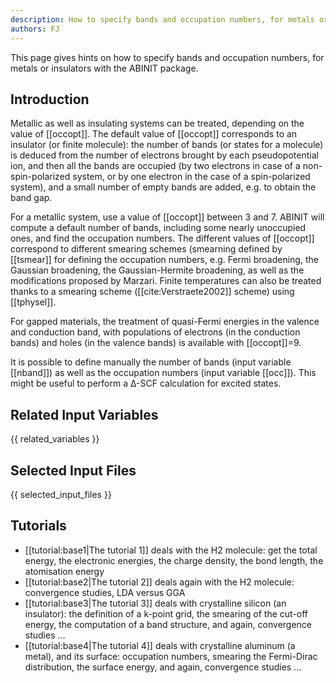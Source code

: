 ```yaml
---
description: How to specify bands and occupation numbers, for metals or insulators
authors: FJ
---
```

<!--- This is the source file for this topics. Can be edited. -->

This page gives hints on how to specify bands and occupation numbers, 
for metals or insulators with the ABINIT package.

## Introduction


Metallic as well as insulating systems can be treated, depending on the value
of [[occopt]]. The default value of [[occopt]] corresponds to an insulator (or
finite molecule): the number of bands (or states for a molecule) is deduced
from the number of electrons brought by each pseudopotential ion, and then all
the bands are occupied (by two electrons in case of a non-spin-polarized
system, or by one electron in the case of a spin-polarized system), and a small
number of empty bands are added, e.g. to obtain the band gap.

For a metallic system, use a value of [[occopt]] between 3 and 7. ABINIT will
compute a default number of bands, including some nearly unoccupied ones, and
find the occupation numbers. The different values of [[occopt]] correspond to
different smearing schemes (smearning defined by [[tsmear]] for defining the
occupation numbers, e.g. Fermi broadening, the Gaussian broadening, the
Gaussian-Hermite broadening, as well as the modifications proposed by Marzari.
Finite temperatures can also be treated thanks to a smearing scheme
([[cite:Verstraete2002]] scheme) using [[tphysel]].

For gapped materials, the treatment of quasi-Fermi energies in the valence and conduction band,
with populations of electrons (in the conduction bands) and holes (in the valence bands)
is available with [[occopt]]=9.

It is possible to define manually the number of bands (input variable
[[nband]]) as well as the occupation numbers (input variable [[occ]]). This
might be useful to perform a Δ-SCF calculation for excited states.



## Related Input Variables

{{ related_variables }}

## Selected Input Files

{{ selected_input_files }}

## Tutorials

* [[tutorial:base1|The tutorial 1]] deals with the H2 molecule: get the total energy, the electronic energies, the charge density, the bond length, the atomisation energy
* [[tutorial:base2|The tutorial 2]] deals again with the H2 molecule: convergence studies, LDA versus GGA
* [[tutorial:base3|The tutorial 3]] deals with crystalline silicon (an insulator): the definition of a k-point grid, the smearing of the cut-off energy, the computation of a band structure, and again, convergence studies ...
* [[tutorial:base4|The tutorial 4]] deals with crystalline aluminum (a metal), and its surface: occupation numbers, smearing the Fermi-Dirac distribution, the surface energy, and again, convergence studies ...
